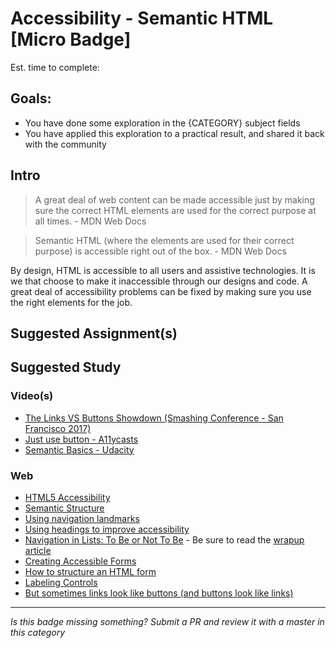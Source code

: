 Accessibility - Semantic HTML [Micro Badge]
===================================================

Est. time to complete:

Goals:
------

- You have done some exploration in the {CATEGORY} subject fields
- You have applied this exploration to a practical result, and shared it back with the community


Intro
-----

> A great deal of web content can be made accessible just by making sure the correct HTML elements are used for the correct purpose at all times. - MDN Web Docs

> Semantic HTML (where the elements are used for their correct purpose) is accessible right out of the box. - MDN Web Docs

By design, HTML is accessible to all users and assistive technologies. It is we that choose to make it inaccessible through our designs and code. A great deal of accessibility problems can be fixed by making sure you use the right elements for the job.


Suggested Assignment(s)
---------------------



Suggested Study
---------------

### Video(s)
- [The Links VS Buttons Showdown (Smashing Conference - San Francisco 2017)](https://vimeo.com/214419495)
- [Just use button - A11ycasts](https://www.youtube.com/watch?v=CZGqnp06DnI)
- [Semantic Basics - Udacity](https://classroom.udacity.com/courses/ud891/lessons/7962141425/concepts/79631116490923)

### Web
- [HTML5 Accessibility](http://www.clarissapeterson.com/2012/11/html5-accessibility/)
- [Semantic Structure](https://webaim.org/techniques/semanticstructure/)
- [Using navigation landmarks](https://accessibility.blog.gov.uk/2016/05/27/using-navigation-landmarks/)
- [Using headings to improve accessibility](https://www.drupal.org/docs/7/creating-accessible-themes/using-headings-to-improve-accessibility)
- [Navigation in Lists: To Be or Not To Be](https://css-tricks.com/navigation-in-lists-to-be-or-not-to-be/) - Be sure to read the [wrapup article](https://css-tricks.com/wrapup-of-navigation-in-lists/)
- [Creating Accessible Forms](https://webaim.org/techniques/forms/controls)
- [How to structure an HTML form](https://developer.mozilla.org/en-US/docs/Learn/HTML/Forms/How_to_structure_an_HTML_form)
- [Labeling Controls](https://www.w3.org/WAI/tutorials/forms/labels/)
- [But sometimes links look like buttons (and buttons look like links)](https://medium.com/simple-human/but-sometimes-links-look-like-buttons-and-buttons-look-like-links-9b371c57b3d2)

-----

  *Is this badge missing something? Submit a PR and review it with a master in this category*
